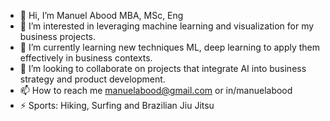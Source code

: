 - 👋 Hi, I’m Manuel Abood MBA, MSc, Eng
- 👀 I’m interested in leveraging machine learning and visualization for my business projects.
- 🌱 I’m currently learning new techniques ML, deep learning to apply them effectively in business contexts.
- 💞️ I’m looking to collaborate on projects that integrate AI into business strategy and product development.
- 📫 How to reach me manuelabood@gmail.com or in/manuelabood
- ⚡ Sports: Hiking, Surfing and Brazilian Jiu Jitsu

<!---
mabood25/mabood25 is a ✨ special ✨ repository because its `README.md` (this file) appears on your GitHub profile.
You can click the Preview link to take a look at your changes.
--->
